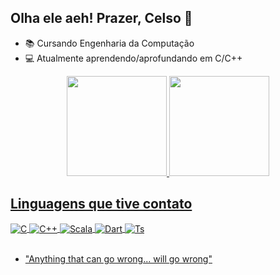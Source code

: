 ## Olha ele aeh! Prazer, Celso 👋
- 📚 Cursando Engenharia da Computação
- 💻 Atualmente aprendendo/aprofundando em C/C++
<div align="center">
  <a href="https://github.com/zelzo">
  <img height="160em" src="https://github-readme-stats.vercel.app/api?username=zelzo&show_icons=true&theme=dark&include_all_commits=true&count_private=true"/>
  <img height="160em" src="https://github-readme-stats.vercel.app/api/top-langs/?username=zelzo&layout=compact&langs_count=7&theme=dark"/>
</div>
  
## Linguagens que tive contato

<div style="display: inline_block">
  <img align="center" alt="C" src="https://img.shields.io/badge/C-00599C?style=for-the-badge&logo=c&logoColor=white" />
  <img align="center" alt="C++" src="https://img.shields.io/badge/C%2B%2B-00599C?style=for-the-badge&logo=c%2B%2B&logoColor=white" />
  <img align="center" alt="Scala" src="https://img.shields.io/badge/Scala-DC322F?style=for-the-badge&logo=scala&logoColor=white" />
  <img align="center" alt="Dart" src="https://img.shields.io/badge/Dart-0175C2?style=for-the-badge&logo=dart&logoColor=white" />
  <img align="center" alt="Ts" src="https://img.shields.io/badge/TypeScript-007ACC?style=for-the-badge&logo=typescript&logoColor=white" />
</div><br/>
  
- "Anything that can go wrong... will go wrong"
